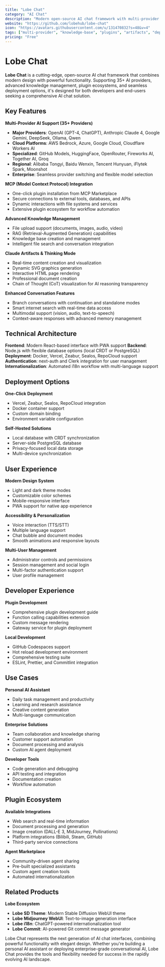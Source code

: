 ```yaml
---
title: "Lobe Chat"
category: "AI Chat"
description: "Modern open-source AI chat framework with multi-provider support, knowledge base, MCP plugins, artifacts, and one-click deployment"
website: "https://github.com/lobehub/lobe-chat"
icon: "https://avatars.githubusercontent.com/u/131470832?s=48&v=4"
tags: ["multi-provider", "knowledge-base", "plugins", "artifacts", "deployment"]
pricing: "Free"
---
```


# Lobe Chat

**Lobe Chat** is a cutting-edge, open-source AI chat framework that combines modern design with powerful functionality. Supporting 35+ AI providers, advanced knowledge management, plugin ecosystems, and seamless deployment options, it's designed for both developers and end-users seeking a comprehensive AI chat solution.

## Key Features

**Multi-Provider AI Support (35+ Providers)**
- **Major Providers**: OpenAI (GPT-4, ChatGPT), Anthropic Claude 4, Google Gemini, DeepSeek, Ollama, Qwen
- **Cloud Platforms**: AWS Bedrock, Azure, Google Cloud, Cloudflare Workers AI
- **Specialized**: GitHub Models, HuggingFace, OpenRouter, Fireworks AI, Together AI, Groq
- **Regional**: Alibaba Tongyi, Baidu Wenxin, Tencent Hunyuan, iFlytek Spark, Moonshot
- **Enterprise**: Seamless provider switching and flexible model selection

**MCP (Model Context Protocol) Integration**
- One-click plugin installation from MCP Marketplace
- Secure connections to external tools, databases, and APIs
- Dynamic interactions with file systems and services
- Extensive plugin ecosystem for workflow automation

**Advanced Knowledge Management**
- File upload support (documents, images, audio, video)
- RAG (Retrieval-Augmented Generation) capabilities
- Knowledge base creation and management
- Intelligent file search and conversation integration

**Claude Artifacts & Thinking Mode**
- Real-time content creation and visualization
- Dynamic SVG graphics generation
- Interactive HTML page rendering
- Professional document creation
- Chain of Thought (CoT) visualization for AI reasoning transparency

**Enhanced Conversation Features**
- Branch conversations with continuation and standalone modes
- Smart internet search with real-time data access
- Multimodal support (vision, audio, text-to-speech)
- Context-aware responses with advanced memory management

## Technical Architecture

**Frontend**: Modern React-based interface with PWA support
**Backend**: Node.js with flexible database options (local CRDT or PostgreSQL)
**Deployment**: Docker, Vercel, Zeabur, Sealos, RepoCloud support
**Authentication**: next-auth and Clerk integration for user management
**Internationalization**: Automated i18n workflow with multi-language support

## Deployment Options

**One-Click Deployment**
- Vercel, Zeabur, Sealos, RepoCloud integration
- Docker container support
- Custom domain binding
- Environment variable configuration

**Self-Hosted Solutions**
- Local database with CRDT synchronization
- Server-side PostgreSQL database
- Privacy-focused local data storage
- Multi-device synchronization

## User Experience

**Modern Design System**
- Light and dark theme modes
- Customizable color schemes
- Mobile-responsive interface
- PWA support for native app experience

**Accessibility & Personalization**
- Voice interaction (TTS/STT)
- Multiple language support
- Chat bubble and document modes
- Smooth animations and responsive layouts

**Multi-User Management**
- Administrator controls and permissions
- Session management and social login
- Multi-factor authentication support
- User profile management

## Developer Experience

**Plugin Development**
- Comprehensive plugin development guide
- Function calling capabilities extension
- Custom message rendering
- Gateway service for plugin deployment

**Local Development**
- GitHub Codespaces support
- Hot reload development environment
- Comprehensive testing suite
- ESLint, Prettier, and Commitlint integration

## Use Cases

**Personal AI Assistant**
- Daily task management and productivity
- Learning and research assistance
- Creative content generation
- Multi-language communication

**Enterprise Solutions**
- Team collaboration and knowledge sharing
- Customer support automation
- Document processing and analysis
- Custom AI agent deployment

**Developer Tools**
- Code generation and debugging
- API testing and integration
- Documentation creation
- Workflow automation

## Plugin Ecosystem

**Available Integrations**
- Web search and real-time information
- Document processing and generation
- Image creation (DALL-E 3, MidJourney, Pollinations)
- Platform integrations (Bilibili, Steam, GitHub)
- Third-party service connections

**Agent Marketplace**
- Community-driven agent sharing
- Pre-built specialized assistants
- Custom agent creation tools
- Automated internationalization

## Related Products

**Lobe Ecosystem**
- **Lobe SD Theme**: Modern Stable Diffusion WebUI theme
- **Lobe Midjourney WebUI**: Text-to-image generation interface
- **Lobe i18n**: ChatGPT-powered internationalization tool
- **Lobe Commit**: AI-powered Git commit message generator

Lobe Chat represents the next generation of AI chat interfaces, combining powerful functionality with elegant design. Whether you're building a personal AI assistant or deploying enterprise-grade conversational AI, Lobe Chat provides the tools and flexibility needed for success in the rapidly evolving AI landscape.
